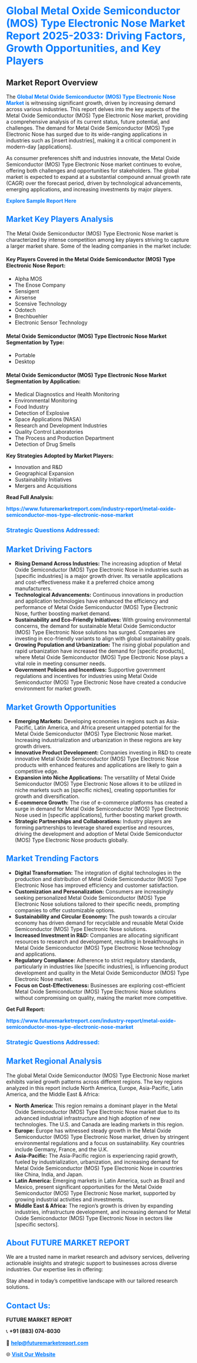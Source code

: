 <h1 style="color: #007BFF;">Global Metal Oxide Semiconductor (MOS) Type Electronic Nose Market Report 2025-2033: Driving Factors, Growth Opportunities, and Key Players</h1>

<section id="overview">
<h2>Market Report Overview</h2>
<p>The <a href="https://www.futuremarketreport.com/industry-report/metal-oxide-semiconductor-mos-type-electronic-nose-market" style="color: #007BFF; text-decoration: none;"><strong>Global Metal Oxide Semiconductor (MOS) Type Electronic Nose Market</strong></a> is witnessing significant growth, driven by increasing demand across various industries. This report delves into the key aspects of the Metal Oxide Semiconductor (MOS) Type Electronic Nose market, providing a comprehensive analysis of its current status, future potential, and challenges. The demand for Metal Oxide Semiconductor (MOS) Type Electronic Nose has surged due to its wide-ranging applications in industries such as [insert industries], making it a critical component in modern-day [applications].</p>
<p>As consumer preferences shift and industries innovate, the Metal Oxide Semiconductor (MOS) Type Electronic Nose market continues to evolve, offering both challenges and opportunities for stakeholders. The global market is expected to expand at a substantial compound annual growth rate (CAGR) over the forecast period, driven by technological advancements, emerging applications, and increasing investments by major players.</p>
</section>

<section id="overview">
<p><a href="https://www.futuremarketreport.com/request-sample/reportId=81434" style="color: #007BFF; text-decoration: none;"><strong>Explore Sample Report Here</strong></a></p>
</section>

<section id="key-players">
<h2 style="color: #007BFF;">Market Key Players Analysis</h2>
<p>The Metal Oxide Semiconductor (MOS) Type Electronic Nose market is characterized by intense competition among key players striving to capture a larger market share. Some of the leading companies in the market include:</p>
<h4>Key Players Covered in the Metal Oxide Semiconductor (MOS) Type Electronic Nose Report:</h4>
<ul><li>Alpha MOS</li><li>The Enose Company</li><li>Sensigent</li><li>Airsense</li><li>Scensive Technology</li><li>Odotech</li><li>Brechbuehler</li><li>Electronic Sensor Technology</li></ul>
<h4>Metal Oxide Semiconductor (MOS) Type Electronic Nose Market Segmentation by Type:</h4>
<ul><li>Portable</li><li>Desktop</li></ul>

<h4>Metal Oxide Semiconductor (MOS) Type Electronic Nose Market Segmentation by Application:</h4>
<ul><li>Medical Diagnostics and Health Monitoring</li><li>Environmental Monitoring</li><li>Food Industry</li><li>Detection of Explosive</li><li>Space Applications (NASA)</li><li>Research and Development Industries</li><li>Quality Control Laboratories</li><li>The Process and Production Department</li><li>Detection of Drug Smells</li></ul>
<p><strong>Key Strategies Adopted by Market Players:</strong></p>
<ul>
<li>Innovation and R&D</li>
<li>Geographical Expansion</li>
<li>Sustainability Initiatives</li>
<li>Mergers and Acquisitions</li>
</ul>
</section>

<section>
<p><strong>Read Full Analysis: </strong></p><a href="https://www.futuremarketreport.com/industry-report/metal-oxide-semiconductor-mos-type-electronic-nose-market" style="color: #007BFF; text-decoration: none;"><strong>https://www.futuremarketreport.com/industry-report/metal-oxide-semiconductor-mos-type-electronic-nose-market</strong></a>
<h3 style="color: #007BFF;">Strategic Questions Addressed:</h3>
</section>

<section id="driving-factors">
<h2 style="color: #007BFF;">Market Driving Factors</h2>
<ul>
<li><strong>Rising Demand Across Industries:</strong> The increasing adoption of Metal Oxide Semiconductor (MOS) Type Electronic Nose in industries such as [specific industries] is a major growth driver. Its versatile applications and cost-effectiveness make it a preferred choice among manufacturers.</li>
<li><strong>Technological Advancements:</strong> Continuous innovations in production and application technologies have enhanced the efficiency and performance of Metal Oxide Semiconductor (MOS) Type Electronic Nose, further boosting market demand.</li>
<li><strong>Sustainability and Eco-Friendly Initiatives:</strong> With growing environmental concerns, the demand for sustainable Metal Oxide Semiconductor (MOS) Type Electronic Nose solutions has surged. Companies are investing in eco-friendly variants to align with global sustainability goals.</li>
<li><strong>Growing Population and Urbanization:</strong> The rising global population and rapid urbanization have increased the demand for [specific products], where Metal Oxide Semiconductor (MOS) Type Electronic Nose plays a vital role in meeting consumer needs.</li>
<li><strong>Government Policies and Incentives:</strong> Supportive government regulations and incentives for industries using Metal Oxide Semiconductor (MOS) Type Electronic Nose have created a conducive environment for market growth.</li>
</ul>
</section>

<section id="growth-opportunities">
<h2 style="color: #007BFF;">Market Growth Opportunities</h2>
<ul>
<li><strong>Emerging Markets:</strong> Developing economies in regions such as Asia-Pacific, Latin America, and Africa present untapped potential for the Metal Oxide Semiconductor (MOS) Type Electronic Nose market. Increasing industrialization and urbanization in these regions are key growth drivers.</li>
<li><strong>Innovative Product Development:</strong> Companies investing in R&D to create innovative Metal Oxide Semiconductor (MOS) Type Electronic Nose products with enhanced features and applications are likely to gain a competitive edge.</li>
<li><strong>Expansion into Niche Applications:</strong> The versatility of Metal Oxide Semiconductor (MOS) Type Electronic Nose allows it to be utilized in niche markets such as [specific niches], creating opportunities for growth and diversification.</li>
<li><strong>E-commerce Growth:</strong> The rise of e-commerce platforms has created a surge in demand for Metal Oxide Semiconductor (MOS) Type Electronic Nose used in [specific applications], further boosting market growth.</li>
<li><strong>Strategic Partnerships and Collaborations:</strong> Industry players are forming partnerships to leverage shared expertise and resources, driving the development and adoption of Metal Oxide Semiconductor (MOS) Type Electronic Nose products globally.</li>
</ul>
</section>

<section id="trending-factors">
<h2 style="color: #007BFF;">Market Trending Factors</h2>
<ul>
<li><strong>Digital Transformation:</strong> The integration of digital technologies in the production and distribution of Metal Oxide Semiconductor (MOS) Type Electronic Nose has improved efficiency and customer satisfaction.</li>
<li><strong>Customization and Personalization:</strong> Consumers are increasingly seeking personalized Metal Oxide Semiconductor (MOS) Type Electronic Nose solutions tailored to their specific needs, prompting companies to offer customizable options.</li>
<li><strong>Sustainability and Circular Economy:</strong> The push towards a circular economy has driven demand for recyclable and reusable Metal Oxide Semiconductor (MOS) Type Electronic Nose solutions.</li>
<li><strong>Increased Investment in R&D:</strong> Companies are allocating significant resources to research and development, resulting in breakthroughs in Metal Oxide Semiconductor (MOS) Type Electronic Nose technology and applications.</li>
<li><strong>Regulatory Compliance:</strong> Adherence to strict regulatory standards, particularly in industries like [specific industries], is influencing product development and quality in the Metal Oxide Semiconductor (MOS) Type Electronic Nose market.</li>
<li><strong>Focus on Cost-Effectiveness:</strong> Businesses are exploring cost-efficient Metal Oxide Semiconductor (MOS) Type Electronic Nose solutions without compromising on quality, making the market more competitive.</li>
</ul>
</section>

<section>
<p><strong>Get Full Report: </strong></p><a href="https://www.futuremarketreport.com/industry-report/metal-oxide-semiconductor-mos-type-electronic-nose-market" style="color: #007BFF; text-decoration: none;"><strong>https://www.futuremarketreport.com/industry-report/metal-oxide-semiconductor-mos-type-electronic-nose-market</strong></a>
<h3 style="color: #007BFF;">Strategic Questions Addressed:</h3>
</section>


<section id="regional-analysis">
<h2 style="color: #007BFF;">Market Regional Analysis</h2>
<p>The global Metal Oxide Semiconductor (MOS) Type Electronic Nose market exhibits varied growth patterns across different regions. The key regions analyzed in this report include North America, Europe, Asia-Pacific, Latin America, and the Middle East & Africa:</p>
<ul>
<li><strong>North America:</strong> This region remains a dominant player in the Metal Oxide Semiconductor (MOS) Type Electronic Nose market due to its advanced industrial infrastructure and high adoption of new technologies. The U.S. and Canada are leading markets in this region.</li>
<li><strong>Europe:</strong> Europe has witnessed steady growth in the Metal Oxide Semiconductor (MOS) Type Electronic Nose market, driven by stringent environmental regulations and a focus on sustainability. Key countries include Germany, France, and the U.K.</li>
<li><strong>Asia-Pacific:</strong> The Asia-Pacific region is experiencing rapid growth, fueled by industrialization, urbanization, and increasing demand for Metal Oxide Semiconductor (MOS) Type Electronic Nose in countries like China, India, and Japan.</li>
<li><strong>Latin America:</strong> Emerging markets in Latin America, such as Brazil and Mexico, present significant opportunities for the Metal Oxide Semiconductor (MOS) Type Electronic Nose market, supported by growing industrial activities and investments.</li>
<li><strong>Middle East & Africa:</strong> The region’s growth is driven by expanding industries, infrastructure development, and increasing demand for Metal Oxide Semiconductor (MOS) Type Electronic Nose in sectors like [specific sectors].</li>
</ul>
</section>

<footer>
<h2 style="color: #007BFF;">About FUTURE MARKET REPORT</h2>
<p>We are a trusted name in market research and advisory services, delivering actionable insights and strategic support to businesses across diverse industries. Our expertise lies in offering:</p>

<p>Stay ahead in today’s competitive landscape with our tailored research solutions.</p>

<h2 style="color: #007BFF;">Contact Us:</h2>
<p><strong>FUTURE MARKET REPORT</strong></p>
<p>📞 <strong>+91 (883) 074-8030</strong></p>
<p>📧 <strong><a href="mailto:help@futuremarketreport.com" style="color: #007BFF;">help@futuremarketreport.com</a></strong></p>
<p>🌐 <strong><a href="https://www.futuremarketreport.com/" style="color: #007BFF;">Visit Our Website</a></strong></p>
</footer>